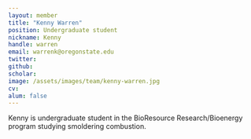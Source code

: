 ```yaml
---
layout: member
title: "Kenny Warren"
position: Undergraduate student
nickname: Kenny
handle: warren
email: warrenk@oregonstate.edu
twitter:
github:
scholar:
image: /assets/images/team/kenny-warren.jpg
cv:
alum: false
---
```

Kenny is undergraduate student in the BioResource Research/Bioenergy program studying smoldering combustion.

[Oregon State University]: http://oregonstate.edu/
